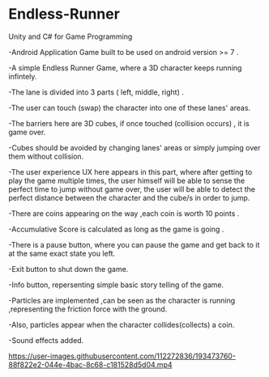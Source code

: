 # Endless-Runner
Unity and C# for Game Programming 

-Android Application Game built to be used on android version >= 7 .

-A simple Endless Runner Game, where a 3D character keeps running infintely.

-The lane is divided into 3 parts ( left, middle, right) .

-The user can touch (swap) the character into one of these lanes' areas.

-The barriers here are 3D cubes, if once touched (collision occurs) , it is game over.

-Cubes should be avoided by changing lanes' areas or simply jumping over them without collision.

-The user experience UX here appears in this part, where after getting to play the game multiple times, the user himself will be able to sense the perfect time to jump without game over, the user will be able to detect the perfect distance between the character and the cube/s in order to jump.

-There are coins appearing on the way ,each coin is worth 10 points .

-Accumulative Score is calculated as long as the game is going .

-There is a pause button, where you can pause the game and get back to it at the same exact state you left.

-Exit button to shut down the game.

-Info button, repersenting simple basic story telling of the game.

-Particles are implemented ,can be seen as the character is running ,representing the friction force with the ground.

-Also, particles appear when the character collides(collects) a coin.

-Sound effects added.

https://user-images.githubusercontent.com/112272836/193473760-88f822e2-044e-4bac-8c68-c181528d5d04.mp4

